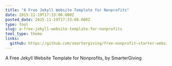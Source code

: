 ```yaml
---
title: "A Free Jekyll Website Template for Nonprofits"
date: 2015-11-19T17:33:00.000Z
posted_date: 2015-11-19T17:33:00.000Z
type: tool
slug: a-free-jekyll-website-template-for-nonprofits
tool_type: theme
links:
  github: https://github.com/smartergiving/free-nonprofit-starter-website
---
```

A Free Jekyll Website Template for Nonprofits, by SmarterGiving




